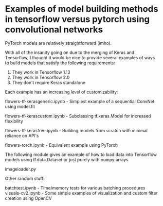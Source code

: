 # Examples of model building methods in tensorflow versus pytorch using convolutional networks

PyTorch models are relatively straightforward (imho).

With all of the insanity going on due to the merging of Keras and Tensorflow, I thought it would be nice to provide several examples of ways to build models that satisfy the following requirements:

1) They work in Tensorflow 1.13
2) They work in Tensorflow 2.0
3) They don't require Keras standalone

Each example has an increasing level of customizability:

flowers-tf-kerasgeneric.ipynb - Simplest example of a sequential ConvNet using model.fit

flowers-tf-kerascustom.ipynb - Subclassing tf.keras.Model for increased flexibility

flowers-tf-kerasfree.ipynb - Building models from scratch with minimal reliance on API's

flowers-torch.ipynb - Equivalent example using PyTorch

The following module gives an example of how to load data into Tensorflow models using tf.data.Dataset or just purely with numpy arrays

imageloader.py

Other random stuff:

batchtest.ipynb - Time/memory tests for various batching procedures
visuals-cv2.ipynb - Some simple examples of visualization and custom filter creation using OpenCV
